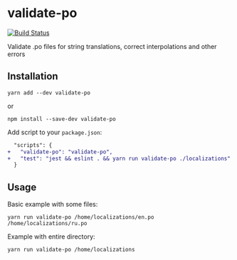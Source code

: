 # validate-po

[![Build Status](https://travis-ci.org/frsv/validate-po.svg?branch=master)](https://travis-ci.org/frsv/validate-po)

Validate .po files for string translations, correct interpolations and other errors

## Installation

```
yarn add --dev validate-po
```
or
```
npm install --save-dev validate-po
```

Add script to your `package.json`: 

```diff
  "scripts": {
+   "validate-po": "validate-po",
+   "test": "jest && eslint . && yarn run validate-po ./localizations"
  }
```

## Usage

Basic example with some files:

```
yarn run validate-po /home/localizations/en.po /home/localizations/ru.po
```

Example with entire directory:

```
yarn run validate-po /home/localizations
```
